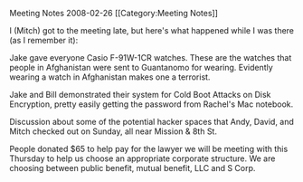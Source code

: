Meeting Notes 2008-02-26 
 [[Category:Meeting Notes]]

I (Mitch) got to the meeting late, but here's what happened while I was there (as I remember it):

Jake gave everyone Casio F-91W-1CR watches.  These are the watches that people in Afghanistan were sent to Guantanomo for wearing.  Evidently wearing a watch in Afghanistan makes one a terrorist.

Jake and Bill demonstrated their system for Cold Boot Attacks on Disk Encryption, pretty easily getting the password from Rachel's Mac notebook.

Discussion about some of the potential hacker spaces that Andy, David, and Mitch checked out on Sunday, all near Mission &amp; 8th St.

People donated $65 to help pay for the lawyer we will be meeting with this Thursday to help us choose an appropriate corporate structure.  We are choosing between public benefit, mutual benefit, LLC and S Corp.